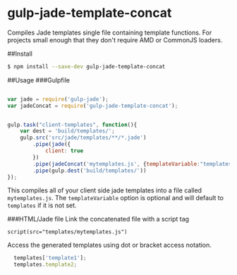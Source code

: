 # gulp-jade-template-concat
Compiles Jade templates single file containing template functions.  For projects small enough that they don't require AMD or CommonJS loaders.

##Install
```sh
$ npm install --save-dev gulp-jade-template-concat
```

##Usage
###Gulpfile
```javascript

var jade = require('gulp-jade');
var jadeConcat = require('gulp-jade-template-concat');


gulp.task("client-templates", function(){
    var dest = 'build/templates/';
    gulp.src('src/jade/templates/**/*.jade')
        .pipe(jade({
            client: true
        })
        .pipe(jadeConcat('mytemplates.js', {templateVariable:"templates"}))
        .pipe(gulp.dest('build/templates/'))
});

```

This compiles all of your client side jade templates into a file called `mytemplates.js`.  The `templateVariable` option is optional and will default to `templates` if it is not set.


###HTML/Jade file
Link the concatenated file with a script tag
```jade
script(src="templates/mytemplates.js")
```

Access the generated templates using dot or bracket access notation.
```javascript
  templates['template1'];
  templates.template2;
```